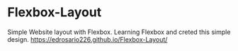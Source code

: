 # Flexbox-Layout
Simple Website layout with Flexbox.  Learning Flexbox and creted this simple design.
 https://edrosario226.github.io/Flexbox-Layout/
